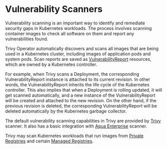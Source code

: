# Vulnerability Scanners

Vulnerability scanning is an important way to identify and remediate security gaps in Kubernetes workloads. The
process involves scanning container images to check all software on them and report any vulnerabilities found.

Trivy Operator automatically discovers and scans all images that are being used in a Kubernetes cluster, including
images of application pods and system pods. Scan reports are saved as [VulnerabilityReport] resources, which are owned
by a Kubernetes controller.

For example, when Trivy scans a Deployment, the corresponding VulnerabilityReport instance is attached to its
current revision. In other words, the VulnerabilityReport inherits the life cycle of the Kubernetes controller. This
also implies that when a Deployment is rolling updated, it will get scanned automatically, and a new instance of the
VulnerabilityReport will be created and attached to the new revision. On the other hand, if the previous revision is
deleted, the corresponding VulnerabilityReport will be deleted automatically by the Kubernetes garbage collector.

The default vulnerability scanning capabilities in Trivy are provided by [Trivy] scanner. It also has a basic
integration with [Aqua Enterprise] scanner.

Trivy may scan Kubernetes workloads that run images from [Private Registries] and certain [Managed Registries].

[VulnerabilityReport]: ./../crds/vulnerability-report.md
[Trivy]: ./trivy.md
[Aqua Enterprise]: ./aqua-enterprise.md
[Private Registries]: ./private-registries.md
[Managed Registries]: ./managed-registries.md
